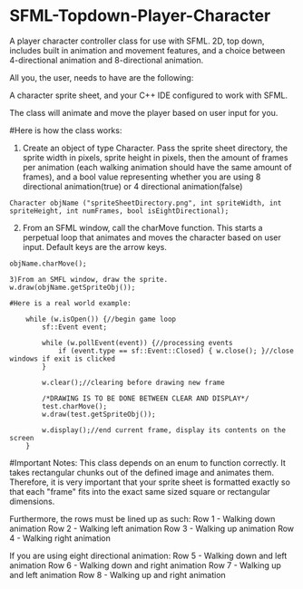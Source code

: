 # SFML-Topdown-Player-Character
A player character controller class for use with SFML. 2D, top down, includes built in animation and movement features, and a choice between 4-directional animation and 8-directional animation.

All you, the user, needs to have are the following:

A character sprite sheet, and your C++ IDE configured to work with SFML.

The class will animate and move the player based on user input for you.

#Here is how the class works:

1) Create an object of type Character. Pass the sprite sheet directory, the sprite width in pixels, sprite height in pixels, then the amount of frames per animation (each walking animation should have the same amount of frames), and a bool value representing whether you are using 8 directional animation(true) or 4 directional animation(false)
```
Character objName ("spriteSheetDirectory.png", int spriteWidth, int spriteHeight, int numFrames, bool isEightDirectional);
```
2) From an SFML window, call the charMove function. This starts a perpetual loop that animates and moves the character based on user input. Default keys are the arrow keys.
```
objName.charMove();

3)From an SMFL window, draw the sprite.
w.draw(objName.getSpriteObj());

#Here is a real world example:

	while (w.isOpen()) {//begin game loop
		sf::Event event;

		while (w.pollEvent(event)) {//processing events
			if (event.type == sf::Event::Closed) { w.close(); }//close windows if exit is clicked
		}

		w.clear();//clearing before drawing new frame

		/*DRAWING IS TO BE DONE BETWEEN CLEAR AND DISPLAY*/
		test.charMove();
		w.draw(test.getSpriteObj());

		w.display();//end current frame, display its contents on the screen
	}
```

#Important Notes:
This class depends on an enum to function correctly. It takes rectangular chunks out of the defined image and animates them. Therefore, it is very important that your sprite sheet is formatted exactly so that each "frame" fits into the exact same sized square or rectangular dimensions.

Furthermore, the rows must be lined up as such:
Row 1 - Walking down animation
Row 2 - Walking left animation
Row 3 - Walking up animation
Row 4 - Walking right animation

If you are using eight directional animation:
Row 5 - Walking down and left animation
Row 6 - Walking down and right animation
Row 7 - Walking up and left animation
Row 8 - Walking up and right animation
